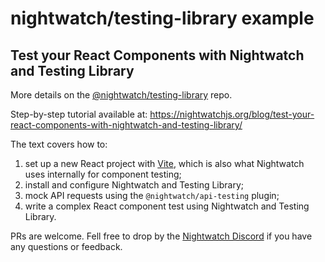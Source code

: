 # nightwatch/testing-library example

## Test your React Components with Nightwatch and Testing Library

More details on the [@nightwatch/testing-library](https://github.com/nightwatchjs/nightwatch-testing-library) repo.

Step-by-step tutorial available at: https://nightwatchjs.org/blog/test-your-react-components-with-nightwatch-and-testing-library/

The text covers how to:

1. set up a new React project with [Vite](https://vitejs.dev/), which is also what Nightwatch uses internally for component testing;
2. install and configure Nightwatch and Testing Library;
3. mock API requests using the `@nightwatch/api-testing` plugin;
4. write a complex React component test using Nightwatch and Testing Library.


PRs are welcome. Fell free to drop by the [Nightwatch Discord](https://discord.com/invite/SN8Da2X) if you have any questions or feedback.     
